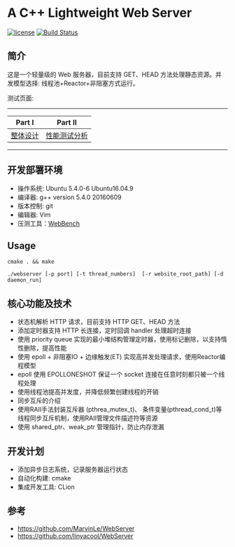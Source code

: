 # A C++ Lightweight Web Server

[![license](https://camo.githubusercontent.com/b0224997019dec4e51d692c722ea9bee2818c837/68747470733a2f2f696d672e736869656c64732e696f2f6769746875622f6c6963656e73652f6d6173686170652f6170697374617475732e737667)](https://opensource.org/licenses/MIT) [![Build Status](https://camo.githubusercontent.com/8c124d402beec8fe8fa404add68e7d8028ab6719/68747470733a2f2f7472617669732d63692e6f72672f4d617276696e4c652f5765625365727665722e7376673f6272616e63683d6d6173746572)](https://travis-ci.org/MarvinLe/WebServer)

## 简介

这是一个轻量级的 Web 服务器，目前支持 GET、HEAD 方法处理静态资源。并发模型选择: 线程池+Reactor+非阻塞方式运行。

测试页面: <demo>

------

| Part Ⅰ       | Part Ⅱ           |
| ------------ | ---------------- |
| [整体设计](https://github.com/rongweihe/WebServer/blob/master/%E6%95%B4%E4%BD%93%E8%AE%BE%E8%AE%A1.md) | [性能测试分析](https://github.com/rongweihe/WebServer/blob/master/%E6%B5%8B%E8%AF%95.md) |

------

## 开发部署环境

- 操作系统: Ubuntu 5.4.0-6 Ubuntu16.04.9
- 编译器: g++ version 5.4.0 20160609
- 版本控制: git
- 编辑器: Vim
- 压测工具：[WebBench](https://github.com/EZLippi/WebBench)

## Usage

```
cmake . && make 

./webserver [-p port] [-t thread_numbers]  [-r website_root_path] [-d daemon_run]
```

## 核心功能及技术

- 状态机解析 HTTP 请求，目前支持 HTTP GET、HEAD 方法
- 添加定时器支持 HTTP 长连接，定时回调 handler 处理超时连接
- 使用 priority queue 实现的最小堆结构管理定时器，使用标记删除，以支持惰性删除，提高性能
- 使用 epoll + 非阻塞IO + 边缘触发(ET) 实现高并发处理请求，使用Reactor编程模型
- epoll 使用 EPOLLONESHOT 保证一个 socket 连接在任意时刻都只被一个线程处理
- 使用线程池提高并发度，并降低频繁创建线程的开销
- 同步互斥的介绍
- 使用RAII手法封装互斥器 (pthrea_mutex_t)、 条件变量(pthread_cond_t)等线程同步互斥机制，使用RAII管理文件描述符等资源
- 使用 shared_ptr、weak_ptr 管理指针，防止内存泄漏

## 开发计划

- 添加异步日志系统，记录服务器运行状态
- 自动化构建: cmake
- 集成开发工具: CLion

## 参考
- https://github.com/MarvinLe/WebServer
- https://github.com/linyacool/WebServer
